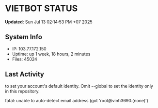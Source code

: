 # VIETBOT STATUS
**Updated**: Sun Jul 13 02:14:53 PM +07 2025

## System Info
- IP: 103.77.172.150
- Uptime: up 1 week, 18 hours, 2 minutes
- Files: 45024

## Last Activity

to set your account's default identity.
Omit --global to set the identity only in this repository.

fatal: unable to auto-detect email address (got 'root@vinh3690.(none)')
